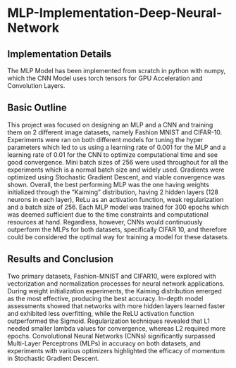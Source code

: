 # MLP-Implementation-Deep-Neural-Network


## Implementation Details
The MLP Model has been implemented from scratch in python with numpy, which the CNN Model uses torch tensors for GPU Acceleration and Convolution Layers.

## Basic Outline
This project was focused on designing an MLP and a CNN and training them on 2 different image datasets, namely
Fashion MNIST and CIFAR-10. Experiments were ran on both different models for tuning the hyper parameters
which led to us using a learning rate of 0.001 for the MLP and a learning rate of 0.01 for the CNN to optimize
computational time and see good convergence. Mini batch sizes of 256 were used throughout for all the experiments
which is a normal batch size and widely used. Gradients were optimized using Stochastic Gradient Descent, and
viable convergence was shown. Overall, the best performing MLP was the one having weights initialized through
the ”Kaiming” distribution, having 2 hidden layers (128 neurons in each layer), ReLu as an activation function,
weak regularization and a batch size of 256. Each MLP model was trained for 300 epochs which was deemed
sufficient due to the time constraints and computational resources at hand. Regardless, however, CNNs would
continuously outperform the MLPs for both datasets, specifically CIFAR 10, and therefore could be considered
the optimal way for training a model for these datasets. 

## Results and Conclusion
Two primary datasets, Fashion-MNIST and CIFAR10, were explored with vectorization and normalization processes
for neural network applications. During weight initialization experiments, the Kaiming distribution emerged
as the most effective, producing the best accuracy. In-depth model assessments showed that networks with more
hidden layers learned faster and exhibited less overfitting, while the ReLU activation function outperformed the
Sigmoid. Regularization techniques revealed that L1 needed smaller lambda values for convergence, whereas L2
required more epochs. Convolutional Neural Networks (CNNs) significantly surpassed Multi-Layer Perceptrons
(MLPs) in accuracy on both datasets, and experiments with various optimizers highlighted the efficacy of momentum
in Stochastic Gradient Descent.